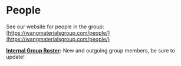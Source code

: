 # People

See our website for people in the group: [https://wangmaterialsgroup.com/people/](https://wangmaterialsgroup.com/people/)

[**Internal Group Roster**](https://utexas.box.com/s/722ocwbfogt46wbxoghm2buhw5sn05v9)**:** New and outgoing group members, be sure to update!
